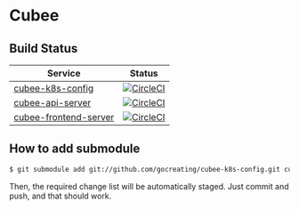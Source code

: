 # Cubee

## Build Status

| Service | Status |
| ------- | ------ |
| [cubee-k8s-config](https://github.com/gocreating/cubee-k8s-config) | [![CircleCI](https://circleci.com/gh/gocreating/cubee-k8s-config/tree/master.svg?style=svg)](https://circleci.com/gh/gocreating/cubee-k8s-config/tree/master) |
| [cubee-api-server](https://github.com/gocreating/cubee-api-server) | [![CircleCI](https://circleci.com/gh/gocreating/cubee-api-server/tree/master.svg?style=svg)](https://circleci.com/gh/gocreating/cubee-api-server/tree/master)
| [cubee-frontend-server](https://github.com/gocreating/cubee-frontend-server) | [![CircleCI](https://circleci.com/gh/gocreating/cubee-frontend-server/tree/master.svg?style=svg)](https://circleci.com/gh/gocreating/cubee-frontend-server/tree/master)

## How to add submodule

``` bash
$ git submodule add git://github.com/gocreating/cubee-k8s-config.git cubee-k8s-config
```

Then, the required change list will be automatically staged.
Just commit and push, and that should work.
